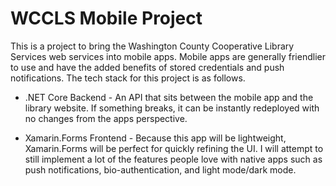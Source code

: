 # WCCLS Mobile Project

This is a project to bring the Washington County Cooperative Library Services web services into mobile apps. Mobile apps are generally friendlier to use and have the added benefits of stored credentials and push notifications. The tech stack for this project is as follows.

- .NET Core Backend - An API that sits between the mobile app and the library website. If something breaks, it can be instantly redeployed with no changes from the apps perspective.

- Xamarin.Forms Frontend - Because this app will be lightweight, Xamarin.Forms will be perfect for quickly refining the UI. I will attempt to still implement a lot of the features people love with native apps such as push notifications, bio-authentication, and light mode/dark mode.
